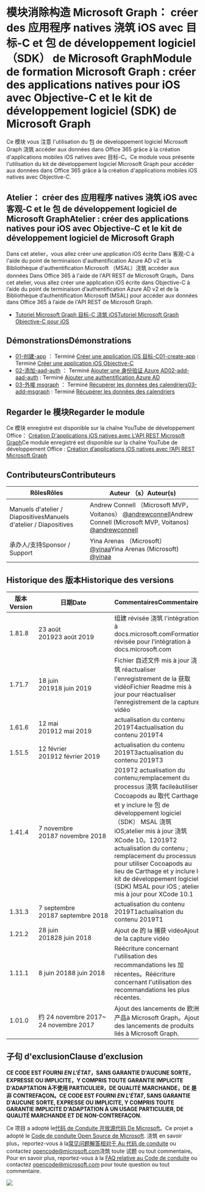 # <a name="module-de-formation-microsoft-graph-crer-des-applications-natives-pour-ios-avec-objective-c-et-le-kit-de-dveloppement-logiciel-sdk-de-microsoft-graph"></a><span data-ttu-id="29739-101">模块消除构造 Microsoft Graph： créer des 应用程序 natives 浇筑 iOS avec 目标-C et 包 de développement logiciel （SDK） de Microsoft Graph</span><span class="sxs-lookup"><span data-stu-id="29739-101">Module de formation Microsoft Graph : créer des applications natives pour iOS avec Objective-C et le kit de développement logiciel (SDK) de Microsoft Graph</span></span>

<span data-ttu-id="29739-102">Ce 模块 vous 注意 l'utilisation du 包 de développement logiciel Microsoft Graph 浇筑 accéder aux données dans Office 365 grâce à la création d'applications mobiles iOS natives avec 目标-C。</span><span class="sxs-lookup"><span data-stu-id="29739-102">Ce module vous présente l'utilisation du kit de développement logiciel Microsoft Graph pour accéder aux données dans Office 365 grâce à la création d'applications mobiles iOS natives avec Objective-C.</span></span>

## <a name="atelier-crer-des-applications-natives-pour-ios-avec-objective-c-et-le-kit-de-dveloppement-logiciel-de-microsoft-graph"></a><span data-ttu-id="29739-103">Atelier： créer des 应用程序 natives 浇筑 iOS avec 客观-C et le 包 de développement logiciel de Microsoft Graph</span><span class="sxs-lookup"><span data-stu-id="29739-103">Atelier : créer des applications natives pour iOS avec Objective-C et le kit de développement logiciel de Microsoft Graph</span></span>

<span data-ttu-id="29739-104">Dans cet atelier，vous allez créer une application iOS écrite Dans 客观-C à l'aide du point de terminaison d'authentification Azure AD v2 et la Bibliothèque d'authentification Microsoft （MSAL）浇筑 accéder aux données Dans Office 365 à l'aide de l'API REST de Microsoft Graph。</span><span class="sxs-lookup"><span data-stu-id="29739-104">Dans cet atelier, vous allez créer une application iOS écrite dans Objective-C à l’aide du point de terminaison d’authentification Azure AD v2 et de la Bibliothèque d’authentification Microsoft (MSAL) pour accéder aux données dans Office 365 à l’aide de l'API REST de Microsoft Graph.</span></span>

- [<span data-ttu-id="29739-105">Tutoriel Microsoft Graph 目标-C 浇筑 iOS</span><span class="sxs-lookup"><span data-stu-id="29739-105">Tutoriel Microsoft Graph Objective-C pour iOS</span></span>](https://docs.microsoft.com/graph/tutorials/ios-objectivec)

## <a name="dmonstrations"></a><span data-ttu-id="29739-106">Démonstrations</span><span class="sxs-lookup"><span data-stu-id="29739-106">Démonstrations</span></span>

- <span data-ttu-id="29739-107">[01-创建-app](demos/01-create-app) ： Terminé [Créer une application iOS 目标-C](https://docs.microsoft.com/graph/tutorials/ios-objectivec?tutorial-step=1)</span><span class="sxs-lookup"><span data-stu-id="29739-107">[01-create-app](demos/01-create-app) : Terminé [Créer une application iOS Objective-C](https://docs.microsoft.com/graph/tutorials/ios-objectivec?tutorial-step=1)</span></span>
- <span data-ttu-id="29739-108">[02-添加-aad-auth](demos/02-add-aad-auth) ： Terminé [Ajouter une 身份验证 Azure AD](https://docs.microsoft.com/graph/tutorials/ios-objectivec?tutorial-step=3)</span><span class="sxs-lookup"><span data-stu-id="29739-108">[02-add-aad-auth](demos/02-add-aad-auth) : Terminé [Ajouter une authentification Azure AD](https://docs.microsoft.com/graph/tutorials/ios-objectivec?tutorial-step=3)</span></span>
- <span data-ttu-id="29739-109">[03-外接 msgraph](demos/03-add-msgraph) ： Terminé [Récupérer les données des calendriers](https://docs.microsoft.com/graph/tutorials/ios-objectivec?tutorial-step=4)</span><span class="sxs-lookup"><span data-stu-id="29739-109">[03-add-msgraph](demos/03-add-msgraph) : Terminé [Récupérer les données des calendriers](https://docs.microsoft.com/graph/tutorials/ios-objectivec?tutorial-step=4)</span></span>

## <a name="regarder-le-module"></a><span data-ttu-id="29739-110">Regarder le 模块</span><span class="sxs-lookup"><span data-stu-id="29739-110">Regarder le module</span></span>

<span data-ttu-id="29739-111">Ce 模块 enregistré est disponible sur la chaîne YouTube de développement Office： [Création D'applications iOS natives avec L'API REST Microsoft Graph](https://youtu.be/Gg8Qy1Dqyzw)</span><span class="sxs-lookup"><span data-stu-id="29739-111">Ce module enregistré est disponible sur la chaîne YouTube de développement Office : [Création d’applications iOS natives avec l’API REST Microsoft Graph](https://youtu.be/Gg8Qy1Dqyzw)</span></span>

## <a name="contributeurs"></a><span data-ttu-id="29739-112">Contributeurs</span><span class="sxs-lookup"><span data-stu-id="29739-112">Contributeurs</span></span>

| <span data-ttu-id="29739-113">Rôles</span><span class="sxs-lookup"><span data-stu-id="29739-113">Rôles</span></span> | <span data-ttu-id="29739-114">Auteur （s）</span><span class="sxs-lookup"><span data-stu-id="29739-114">Auteur(s)</span></span> |
| -------------------- | ------------------------------------------------------------------------------------ |
| <span data-ttu-id="29739-115">Manuels d'atelier / Diapositives</span><span class="sxs-lookup"><span data-stu-id="29739-115">Manuels d'atelier / Diapositives</span></span> | <span data-ttu-id="29739-116">Andrew Connell （Microsoft MVP，Voitanos） [@andrewconnell](//github.com/andrewconnell)</span><span class="sxs-lookup"><span data-stu-id="29739-116">Andrew Connell (Microsoft MVP, Voitanos) [@andrewconnell](//github.com/andrewconnell)</span></span> |
| <span data-ttu-id="29739-117">承办人/支持</span><span class="sxs-lookup"><span data-stu-id="29739-117">Sponsor / Support</span></span> | <span data-ttu-id="29739-118">Yina Arenas （Microsoft） [@yinaa](//github.com/yinaa)</span><span class="sxs-lookup"><span data-stu-id="29739-118">Yina Arenas (Microsoft) [@yinaa](//github.com/yinaa)</span></span> |

## <a name="historique-des-versions"></a><span data-ttu-id="29739-119">Historique des 版本</span><span class="sxs-lookup"><span data-stu-id="29739-119">Historique des versions</span></span>

| <span data-ttu-id="29739-120">版本</span><span class="sxs-lookup"><span data-stu-id="29739-120">Version</span></span> | <span data-ttu-id="29739-121">日期</span><span class="sxs-lookup"><span data-stu-id="29739-121">Date</span></span> | <span data-ttu-id="29739-122">Commentaires</span><span class="sxs-lookup"><span data-stu-id="29739-122">Commentaires</span></span> |
| ------- | ------------------ | ------------------------------------------------------------------------------------------------------------------------------------ |
| <span data-ttu-id="29739-123">1.8</span><span class="sxs-lookup"><span data-stu-id="29739-123">1.8</span></span> | <span data-ttu-id="29739-124">23 août 2019</span><span class="sxs-lookup"><span data-stu-id="29739-124">23 août 2019</span></span> | <span data-ttu-id="29739-125">组建 révisée 浇筑 l'intégration à docs.microsoft.com</span><span class="sxs-lookup"><span data-stu-id="29739-125">Formation révisée pour l’intégration à docs.microsoft.com</span></span> |
| <span data-ttu-id="29739-126">1.7</span><span class="sxs-lookup"><span data-stu-id="29739-126">1.7</span></span> | <span data-ttu-id="29739-127">18 juin 2019</span><span class="sxs-lookup"><span data-stu-id="29739-127">18 juin 2019</span></span> | <span data-ttu-id="29739-128">Fichier 自述文件 mis à jour 浇筑 réactualiser l'enregistrement de la 获取 vidéo</span><span class="sxs-lookup"><span data-stu-id="29739-128">Fichier Readme mis à jour pour réactualiser l’enregistrement de la capture vidéo</span></span> |
| <span data-ttu-id="29739-129">1.6</span><span class="sxs-lookup"><span data-stu-id="29739-129">1.6</span></span> | <span data-ttu-id="29739-130">12 mai 2019</span><span class="sxs-lookup"><span data-stu-id="29739-130">12 mai 2019</span></span> | <span data-ttu-id="29739-131">actualisation du contenu 2019T4</span><span class="sxs-lookup"><span data-stu-id="29739-131">actualisation du contenu 2019T4</span></span> |
| <span data-ttu-id="29739-132">1.5</span><span class="sxs-lookup"><span data-stu-id="29739-132">1.5</span></span> | <span data-ttu-id="29739-133">12 février 2019</span><span class="sxs-lookup"><span data-stu-id="29739-133">12 février 2019</span></span> | <span data-ttu-id="29739-134">actualisation du contenu 2019T3</span><span class="sxs-lookup"><span data-stu-id="29739-134">actualisation du contenu 2019T3</span></span> |
| <span data-ttu-id="29739-135">1.4</span><span class="sxs-lookup"><span data-stu-id="29739-135">1.4</span></span> | <span data-ttu-id="29739-136">7 novembre 2018</span><span class="sxs-lookup"><span data-stu-id="29739-136">7 novembre 2018</span></span> | <span data-ttu-id="29739-137">2019T2 actualisation du contenu;remplacement du processus 浇筑 facileàutiliser Cocoapods au 取代 Carthage et y inclure le 包 de développement logiciel （SDK） MSAL 浇筑 iOS;atelier mis à jour 浇筑 XCode 10。1</span><span class="sxs-lookup"><span data-stu-id="29739-137">2019T2 actualisation du contenu ; remplacement du processus pour utiliser Cocoapods au lieu de Carthage et y inclure le kit de développement logiciel (SDK) MSAL pour iOS ; atelier mis à jour pour XCode 10.1</span></span> |
| <span data-ttu-id="29739-138">1.3</span><span class="sxs-lookup"><span data-stu-id="29739-138">1.3</span></span> | <span data-ttu-id="29739-139">7 septembre 2018</span><span class="sxs-lookup"><span data-stu-id="29739-139">7 septembre 2018</span></span> | <span data-ttu-id="29739-140">actualisation du contenu 2019T1</span><span class="sxs-lookup"><span data-stu-id="29739-140">actualisation du contenu 2019T1</span></span> |
| <span data-ttu-id="29739-141">1.2</span><span class="sxs-lookup"><span data-stu-id="29739-141">1.2</span></span> | <span data-ttu-id="29739-142">28 juin 2018</span><span class="sxs-lookup"><span data-stu-id="29739-142">28 juin 2018</span></span> | <span data-ttu-id="29739-143">Ajout de 的 la 捕获 vidéo</span><span class="sxs-lookup"><span data-stu-id="29739-143">Ajout de la capture vidéo</span></span> |
| <span data-ttu-id="29739-144">1.1</span><span class="sxs-lookup"><span data-stu-id="29739-144">1.1</span></span> | <span data-ttu-id="29739-145">8 juin 2018</span><span class="sxs-lookup"><span data-stu-id="29739-145">8 juin 2018</span></span> | <span data-ttu-id="29739-146">Réécriture concernant l'utilisation des recommandations les 加 récentes。</span><span class="sxs-lookup"><span data-stu-id="29739-146">Réécriture concernant l'utilisation des recommandations les plus récentes.</span></span> |
| <span data-ttu-id="29739-147">1.0</span><span class="sxs-lookup"><span data-stu-id="29739-147">1.0</span></span> | <span data-ttu-id="29739-148">约 24 novembre 2017</span><span class="sxs-lookup"><span data-stu-id="29739-148">~ 24 novembre 2017</span></span> | <span data-ttu-id="29739-149">Ajout des lancements de 欧洲产品à Microsoft Graph。</span><span class="sxs-lookup"><span data-stu-id="29739-149">Ajout des lancements de produits liés à Microsoft Graph.</span></span> |

## <a name="clause-dexclusion"></a><span data-ttu-id="29739-150">子句 d'exclusion</span><span class="sxs-lookup"><span data-stu-id="29739-150">Clause d’exclusion</span></span>

<span data-ttu-id="29739-151">**CE CODE EST FOURNI _EN L'ÉTAT_，SANS GARANTIE D'AUCUNE SORTE，EXPRESSE OU IMPLICITE，Y COMPRIS TOUTE GARANTIE IMPLICITE D'ADAPTATION À不使用 PARTICULIER，DE QUALITÉ MARCHANDE，DE 是非 CONTREFAÇON。**</span><span class="sxs-lookup"><span data-stu-id="29739-151">**CE CODE EST FOURNI _EN L’ÉTAT_, SANS GARANTIE D'AUCUNE SORTE, EXPRESSE OU IMPLICITE, Y COMPRIS TOUTE GARANTIE IMPLICITE D'ADAPTATION À UN USAGE PARTICULIER, DE QUALITÉ MARCHANDE ET DE NON-CONTREFAÇON.**</span></span>

<span data-ttu-id="29739-152">Ce 项目 a adopté le[代码 de Conduite 开放源代码 De Microsoft](https://opensource.microsoft.com/codeofconduct/)。</span><span class="sxs-lookup"><span data-stu-id="29739-152">Ce projet a adopté le [Code de conduite Open Source de Microsoft](https://opensource.microsoft.com/codeofconduct/).</span></span> <span data-ttu-id="29739-153">浇筑 en savoir plus，reportez-vous à la[常见问题解答相对于 Au 代码 de conduite](https://opensource.microsoft.com/codeofconduct/faq/) ou contactez [opencode@microsoft.com](mailto:opencode@microsoft.com)浇筑 toute 试题 ou tout commentaire。</span><span class="sxs-lookup"><span data-stu-id="29739-153">Pour en savoir plus, reportez-vous à la [FAQ relative au Code de conduite](https://opensource.microsoft.com/codeofconduct/faq/) ou contactez [opencode@microsoft.com](mailto:opencode@microsoft.com) pour toute question ou tout commentaire.</span></span>

<img src="https://telemetry.sharepointpnp.com/msgraph-training-ios-objectivec" />
